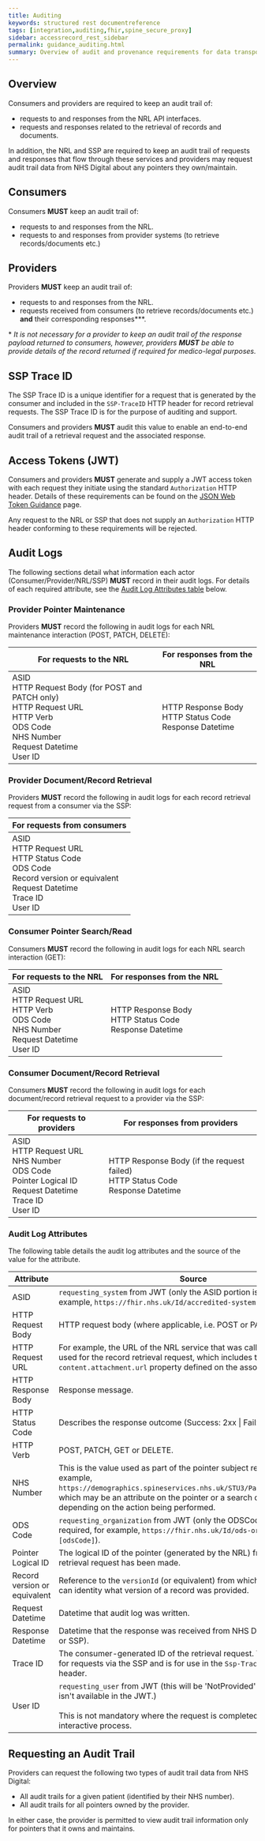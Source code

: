 ```yaml
---
title: Auditing
keywords: structured rest documentreference
tags: [integration,auditing,fhir,spine_secure_proxy]
sidebar: accessrecord_rest_sidebar
permalink: guidance_auditing.html
summary: Overview of audit and provenance requirements for data transported over NRL FHIR and SSP interfaces.
---
```


## Overview

Consumers and providers are required to keep an audit trail of:
- requests to and responses from the NRL API interfaces.
- requests and responses related to the retrieval of records and documents.

In addition, the NRL and SSP are required to keep an audit trail of requests and responses that flow through these services and providers may request audit trail data from NHS Digital about any pointers they own/maintain.

## Consumers

Consumers **MUST** keep an audit trail of:
- requests to and responses from the NRL.
- requests to and responses from provider systems (to retrieve records/documents etc.)

## Providers

Providers **MUST** keep an audit trail of:
- requests to and responses from the NRL.
- requests received from consumers (to retrieve records/documents etc.) **and** their corresponding responses*\**.

\* *It is not necessary for a provider to keep an audit trail of the response payload returned to consumers, however, providers **MUST** be able to provide details of the record returned if required for medico-legal purposes.*

## SSP Trace ID

The SSP Trace ID is a unique identifier for a request that is generated by the consumer and included in the `SSP-TraceID` HTTP header for record retrieval requests. The SSP Trace ID is for the purpose of auditing and support.

Consumers and providers **MUST** audit this value to enable an end-to-end audit trail of a retrieval request and the associated response.

## Access Tokens (JWT)

Consumers and providers **MUST** generate and supply a JWT access token with each request they initiate using the standard `Authorization` HTTP header. Details of these requirements can be found on the [JSON Web Token Guidance](guidance_jwt.html) page.

Any request to the NRL or SSP that does not supply an `Authorization` HTTP header conforming to these requirements will be rejected.

## Audit Logs

The following sections detail what information each actor (Consumer/Provider/NRL/SSP) **MUST** record in their audit logs. For details of each required attribute, see the [Audit Log Attributes table](#audit-log-attributes) below.

### Provider Pointer Maintenance

Providers **MUST** record the following in audit logs for each NRL maintenance interaction (POST, PATCH, DELETE):

|For requests to the NRL|For responses from the NRL|
|-----------------------|--------------------------|
|ASID<br />HTTP Request Body (for POST and PATCH only)<br />HTTP Request URL<br />HTTP Verb<br />ODS Code<br />NHS Number<br />Request Datetime<br />User ID|HTTP Response Body<br />HTTP Status Code<br />Response Datetime|

### Provider Document/Record Retrieval

Providers **MUST** record the following in audit logs for each record retrieval request from a consumer via the SSP:

|For requests from consumers|
|---------------------------|
|ASID<br />HTTP Request URL<br />HTTP Status Code<br />ODS Code<br />Record version or equivalent<br />Request Datetime<br />Trace ID<br />User ID|

### Consumer Pointer Search/Read

Consumers **MUST** record the following in audit logs for each NRL search interaction (GET):

|For requests to the NRL|For responses from the NRL|
|-----------------------|--------------------------|
|ASID<br />HTTP Request URL<br />HTTP Verb<br />ODS Code<br />NHS Number<br />Request Datetime<br />User ID|HTTP Response Body<br />HTTP Status Code<br />Response Datetime|

### Consumer Document/Record Retrieval

Consumers **MUST** record the following in audit logs for each document/record retrieval request to a provider via the SSP:

|For requests to providers|For responses from providers|
|-------------------------|----------------------------|
|ASID<br />HTTP Request URL<br />NHS Number<br />ODS Code<br />Pointer Logical ID<br />Request Datetime<br />Trace ID<br />User ID|HTTP Response Body (if the request failed)<br />HTTP Status Code<br />Response Datetime|

### Audit Log Attributes

The following table details the audit log attributes and the source of the value for the attribute.

|Attribute|Source|
|---------|------|
| ASID | `requesting_system` from JWT (only the ASID portion is required, for example, `https://fhir.nhs.uk/Id/accredited-system\|[ASID]`). |
| HTTP Request Body | HTTP request body (where applicable, i.e. POST or PATCH). |
| HTTP Request URL | For example, the URL of the NRL service that was called, or the URL used for the record retrieval request, which includes the value of the `content.attachment.url` property defined on the associated NRL pointer. |
| HTTP Response Body | Response message. |
| HTTP Status Code | Describes the response outcome (Success: 2xx \| Fail: 4xx or 5xx). |
| HTTP Verb | POST, PATCH, GET or DELETE. |
| NHS Number | This is the value used as part of the pointer subject reference (for example, `https://demographics.spineservices.nhs.uk/STU3/Patient/[nhsNumber]`) which may be an attribute on the pointer or a search query parameter depending on the action being performed. |
| ODS Code | `requesting_organization` from JWT (only the ODSCode portion is required, for example, `https://fhir.nhs.uk/Id/ods-organization-code\|[odsCode]`). |
| Pointer Logical ID | The logical ID of the pointer (generated by the NRL) from which the retrieval request has been made. |
| Record version or equivalent | Reference to the `versionId` (or equivalent) from which the NRL provider can identity what version of a record was provided. |
| Request Datetime | Datetime that audit log was written. |
| Response Datetime | Datetime that the response was received from NHS Digital service (NRL or SSP). |
| Trace ID | The consumer-generated ID of the retrieval request. This is only used for requests via the SSP and is for use in the `Ssp-TraceID` HTTP request header. |
| User ID | `requesting_user` from JWT (this will be 'NotProvided' if `requesting_user` isn't available in the JWT.)<br /><br />This is not mandatory where the request is completed as a non-interactive process. |

## Requesting an Audit Trail

Providers can request the following two types of audit trail data from NHS Digital:
* All audit trails for a given patient (identified by their NHS number).
* All audit trails for all pointers owned by the provider.

In either case, the provider is permitted to view audit trail information only for pointers that it owns and maintains.
